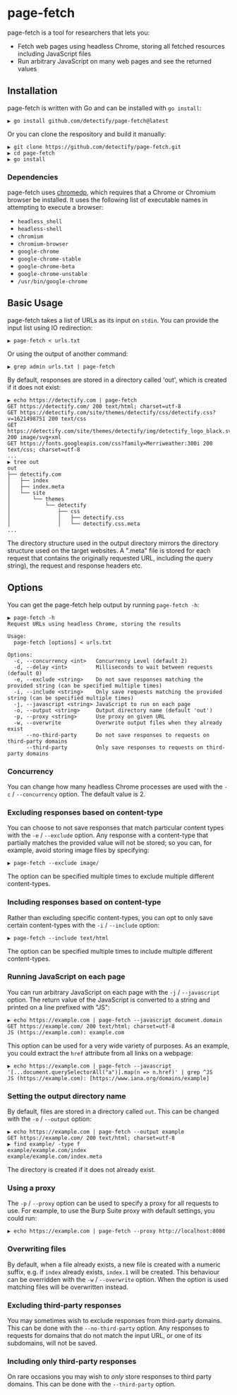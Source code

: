 # page-fetch

page-fetch is a tool for researchers that lets you:

* Fetch web pages using headless Chrome, storing all fetched resources including JavaScript files
* Run arbitrary JavaScript on many web pages and see the returned values


## Installation

page-fetch is written with Go and can be installed with `go install`:

```
▶ go install github.com/detectify/page-fetch@latest
```

Or you can clone the respository and build it manually:

```
▶ git clone https://github.com/detectify/page-fetch.git
▶ cd page-fetch
▶ go install
```

### Dependencies

page-fetch uses [chromedp](https://github.com/chromedp/chromedp), which requires
that a Chrome or Chromium browser be installed. It uses the following list of
executable names in attempting to execute a browser:

* `headless_shell`
* `headless-shell`
* `chromium`
* `chromium-browser`
* `google-chrome`
* `google-chrome-stable`
* `google-chrome-beta`
* `google-chrome-unstable`
* `/usr/bin/google-chrome`


## Basic Usage

page-fetch takes a list of URLs as its input on `stdin`. You can provide the input list using IO redirection:

```
▶ page-fetch < urls.txt
```

Or using the output of another command:

```
▶ grep admin urls.txt | page-fetch
```

By default, responses are stored in a directory called 'out', which is created if it does not exist:

```
▶ echo https://detectify.com | page-fetch
GET https://detectify.com/ 200 text/html; charset=utf-8
GET https://detectify.com/site/themes/detectify/css/detectify.css?v=1621498751 200 text/css
GET https://detectify.com/site/themes/detectify/img/detectify_logo_black.svg 200 image/svg+xml
GET https://fonts.googleapis.com/css?family=Merriweather:300i 200 text/css; charset=utf-8
...
▶ tree out
out
├── detectify.com
│   ├── index
│   ├── index.meta
│   └── site
│       └── themes
│           └── detectify
│               ├── css
│               │   ├── detectify.css
│               │   └── detectify.css.meta
...
```

The directory structure used in the output directory mirrors the directory structure used on the target websites.
A ".meta" file is stored for each request that contains the originally requested URL, including the query string),
the request and response headers etc.


## Options

You can get the page-fetch help output by running `page-fetch -h`:

```
▶ page-fetch -h
Request URLs using headless Chrome, storing the results

Usage:
  page-fetch [options] < urls.txt

Options:
  -c, --concurrency <int>   Concurrency Level (default 2)
  -d, --delay <int>         Milliseconds to wait between requests (default 0)
  -e, --exclude <string>    Do not save responses matching the provided string (can be specified multiple times)
  -i, --include <string>    Only save requests matching the provided string (can be specified multiple times)
  -j, --javascript <string> JavaScript to run on each page
  -o, --output <string>     Output directory name (default 'out')
  -p, --proxy <string>      Use proxy on given URL
  -w, --overwrite           Overwrite output files when they already exist
      --no-third-party      Do not save responses to requests on third-party domains
      --third-party         Only save responses to requests on third-party domains
```

### Concurrency

You can change how many headless Chrome processes are used with the `-c` / `--concurrency` option.
The default value is 2.

### Excluding responses based on content-type

You can choose to not save responses that match particular content types with the `-e` / `--exclude` option.
Any response with a content-type that partially matches the provided value will not be stored; so you can,
for example, avoid storing image files by specifying:

```
▶ page-fetch --exclude image/
```

The option can be specified multiple times to exclude multiple different content-types.

### Including responses based on content-type

Rather than excluding specific content-types, you can opt to only save certain content-types with the
`-i` / `--include` option:

```
▶ page-fetch --include text/html
```

The option can be specified multiple times to include multiple different content-types.

### Running JavaScript on each page

You can run arbitrary JavaScript on each page with the `-j` / `--javascript` option. The return value
of the JavaScript is converted to a string and printed on a line prefixed with "JS":

```
▶ echo https://example.com | page-fetch --javascript document.domain
GET https://example.com/ 200 text/html; charset=utf-8
JS (https://example.com): example.com
```

This option can be used for a very wide variety of purposes. As an example, you could extract the `href`
attribute from all links on a webpage:

```
▶ echo https://example.com | page-fetch --javascript '[...document.querySelectorAll("a")].map(n => n.href)' | grep ^JS
JS (https://example.com): [https://www.iana.org/domains/example]
```

### Setting the output directory name

By default, files are stored in a directory called `out`. This can be changed with the `-o` / `--output` option:

```
▶ echo https://example.com | page-fetch --output example
GET https://example.com/ 200 text/html; charset=utf-8
▶ find example/ -type f
example/example.com/index
example/example.com/index.meta
```

The directory is created if it does not already exist.

### Using a proxy

The `-p` / `--proxy` option can be used to specify a proxy for all requests to use. For example, to use the Burp Suite
proxy with default settings, you could run:

```
▶ echo https://example.com | page-fetch --proxy http://localhost:8080
```

### Overwriting files

By default, when a file already exists, a new file is created with a numeric suffix, e.g. if `index` already exists,
`index.1` will be created. This behaviour can be overridden with the `-w` / `--overwrite` option. When the option is
used matching files will be overwritten instead.

### Excluding third-party responses

You may sometimes wish to exclude responses from third-party domains. This can be done with the `--no-third-party` option.
Any responses to requests for domains that do not match the input URL, or one of its subdomains, will not be saved.

### Including only third-party responses

On rare occasions you may wish to *only* store responses to third party domains. This can be done with the `--third-party` option.
